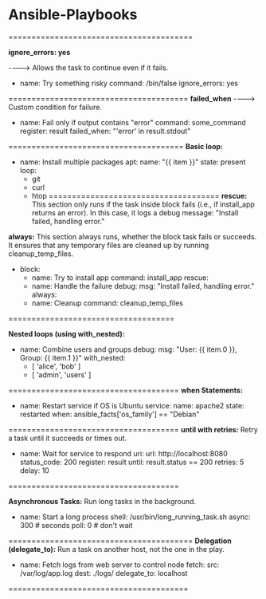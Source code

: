 # Ansible-Playbooks

========================================


**ignore_errors: yes**

----> Allows the task to continue even if it fails.
- name: Try something risky
  command: /bin/false
  ignore_errors: yes

=======================================
**failed_when**
----> Custom condition for failure.
- name: Fail only if output contains "error"
  command: some_command
  register: result
  failed_when: "'error' in result.stdout"
  
======================================
**Basic loop:**

- name: Install multiple packages
  apt:
    name: "{{ item }}"
    state: present
  loop:
    - git
    - curl
    - htop
=====================================
**rescue:**
This section only runs if the task inside block fails (i.e., if install_app returns an error).
In this case, it logs a debug message: "Install failed, handling error."

**always:**
This section always runs, whether the block task fails or succeeds.
It ensures that any temporary files are cleaned up by running cleanup_temp_files.

- block:
    - name: Try to install app
      command: install_app
  rescue:
    - name: Handle the failure
      debug:
        msg: "Install failed, handling error."
  always:
    - name: Cleanup
      command: cleanup_temp_files

====================================

**Nested loops (using with_nested):**
- name: Combine users and groups
  debug:
    msg: "User: {{ item.0 }}, Group: {{ item.1 }}"
  with_nested:
    - [ 'alice', 'bob' ]
    - [ 'admin', 'users' ]

=====================================
**when Statements:**

- name: Restart service if OS is Ubuntu
  service:
    name: apache2
    state: restarted
  when: ansible_facts['os_family'] == "Debian"


=====================================
**until with retries:**
Retry a task until it succeeds or times out.

- name: Wait for service to respond
  uri:
    url: http://localhost:8080
    status_code: 200
  register: result
  until: result.status == 200
  retries: 5
  delay: 10

=====================================

**Asynchronous Tasks:**
Run long tasks in the background.

- name: Start a long process
  shell: /usr/bin/long_running_task.sh
  async: 300  # seconds
  poll: 0     # don't wait
  
========================================
**Delegation (delegate_to):**
Run a task on another host, not the one in the play.

- name: Fetch logs from web server to control node
  fetch:
    src: /var/log/app.log
    dest: ./logs/
  delegate_to: localhost

=======================================
